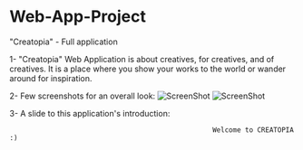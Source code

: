 # Web-App-Project
"Creatopia"  - Full application

1- "Creatopia" Web Application is about creatives, for creatives, and of creatives. It is a place where you show your works to the world or wander around for inspiration.

2-  Few screenshots for an overall look: 
![ScreenShot](https://raw.github.com/tringuyen1121/Web-App-Project/master/screenshots/screenshot1.jpg)
![ScreenShot](https://raw.github.com/tringuyen1121/Web-App-Project/master/screenshots/screenshot2.jpg)

3- A slide to this application's introduction:





                                                      Welcome to CREATOPIA :)
